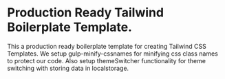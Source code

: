 # Production Ready Tailwind Boilerplate Template.

This a production ready boilerplate template for creating Tailwind CSS Templates. We setup gulp-minify-cssnames for minifying css class names to protect our code. Also setup themeSwitcher functionality for theme switching with storing data in localstorage.
